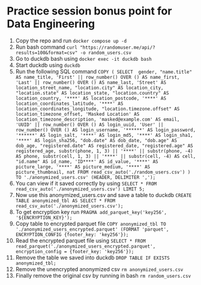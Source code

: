 # Practice session bonus point for Data Engineering

1. Copy the repo and run ```docker compose up -d```
2. Run bash command ```curl "https://randomuser.me/api/?results=100&format=csv" -o random_users.csv```
3. Go to duckdb bash using ```docker exec -it duckdb bash```
4. Start duckdb using ```duckdb```
5. Run the following SQL command ```COPY (
    SELECT 
        gender,
        "name.title" AS name_title,
        'First' || row_number() OVER () AS name_first,
        'Last' || row_number() OVER () AS name_last,
        'Street' AS location_street_name,
        "location.city" AS location_city,
        "location.state" AS location_state,
        "location.country" AS location_country,
        '****' AS location_postcode,
        '****' AS location_coordinates_latitude,
        '****' AS location_coordinates_longitude,
        "location.timezone.offset" AS location_timezone_offset,
        'Masked Location' AS location_timezone_description,
        'masked@example.com' AS email,
        'UUID' || row_number() OVER () AS login_uuid,
        'User' || row_number() OVER () AS login_username,
        '******' AS login_password,
        '******' AS login_salt,
        '****' AS login_md5,
        '****' AS login_sha1,
        '****' AS login_sha256,
        "dob.date" AS dob_date,
        "dob.age" AS dob_age,
        "registered.date" AS registered_date,
        "registered.age" AS registered_age,
        substr(phone, 1, 3) || '****' || substr(phone, -4) AS phone,
        substr(cell, 1, 3) || '****' || substr(cell, -4) AS cell,
        "id.name" AS id_name,
        'ID****' AS id_value,
        '****' AS picture_large,
        '****' AS picture_medium,
        '****' AS picture_thumbnail,
        nat
    FROM read_csv_auto('./random_users.csv')
) 
TO './anonymized_users.csv' (HEADER, DELIMITER ',');```
6. You can view if it saved correctly by using ```SELECT * FROM read_csv_auto('./anonymized_users.csv') LIMIT 5;```
7. Now use this anonymized_users.csv and save a table to duckdb ```CREATE TABLE anonymized_tbl AS
SELECT * FROM read_csv_auto('./anonymized_users.csv');```
8. To get encryption key run ```PRAGMA add_parquet_key('key256', '${ENCRYPTION_KEY}');```
9. Copy table to encrypted parquet file ```COPY anonymized_tbl TO './anonymized_users_encrypted.parquet'
  (FORMAT 'parquet', ENCRYPTION_CONFIG {footer_key: 'key256'});```
10. Read the encrypted parquet file using ```SELECT * FROM read_parquet('./anonymized_users_encrypted.parquet', encryption_config = {footer_key: 'key256'});```
11. Remove the table we saved into duckdb ```DROP TABLE IF EXISTS anonymized_tbl;```
12. Remove the unencrypted anonymized csv ```rm anonymized_users.csv```
13. Finally remove the original csv by running in bash ```rm random_users.csv```
